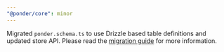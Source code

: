 ```yaml
---
"@ponder/core": minor
---
```


Migrated `ponder.schema.ts` to use Drizzle based table definitions and updated store API. Please read the [migration guide](https://ponder.sh/docs/migration-guide) for more information.
